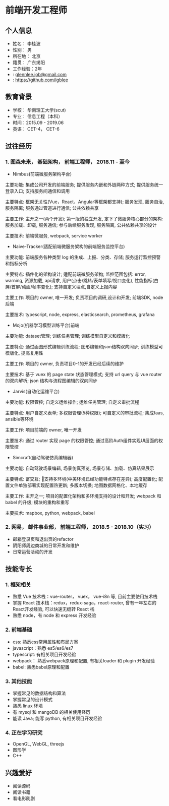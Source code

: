 # <i class="fas fa-laptop-code"></i> 前端开发工程师

## <i class="fas fa-info-circle"></i> 个人信息

- 姓名： 李桂波
- 性别： 男
- 所在地： 北京
- 籍贯： 广东揭阳
- 工作经验：2年
- <i class="fas fa-envelope-square"></i> : glennlee.job@gmail.com
- <i class="fab fa-github"></i> :  <https://github.com/igblee>

## <i class="fas fa-school"></i> 教育背景

- 学校： 华南理工大学(scut)
- 专业： 信息工程（本科）
- 时间：2015.09 - 2019.06
- 英语： CET-4， CET-6

## <i class="fas fa-briefcase"></i> 过往经历

### 1. 图森未来， 基础架构， 前端工程师， 2018.11 - 至今

- Nimbus(前端微服务架构平台)

主要功能: 集成公司开发的前端服务; 提供服务内嵌和外链两种方式; 提供服务统一登录入口; 支持服务间通信和调用

主要特点: 框架无关性(Vue，React，Angular等框架都支持); 服务发现, 服务自治, 服务隔离; 服务通过管道进行通信; 公共依赖共享

主要工作: 主开之一(两个开发); 第一版的独立开发, 定下了微服务核心部分的架构: 服务加载、卸载, 服务通信; 参与后续服务发现, 服务隔离, 公共依赖共享的设计

主要技术: 前端微服务, webpack, service worker

- Naive-Tracker(适配前端微服务架构的前端服务监控平台)

主要功能: 前端服务各种类型 log 的生成、上报、分类、存储; 服务运行监控预警和指标分析

主要特点: 插件化的架构设计; 适配前端微服务架构; 监控范围包括: error, warning, 资源加载, api请求, 用户(点击/跳转/表单填写/视口变化), 性能指标(白屏/首屏/动画/帧率变化); 支持自定义埋点,自定义上报内容

主要工作: 项目的 owner, 唯一开发; 负责项目的调研,设计和开发; 前端SDK, node 后端

主要技术: typescript, node, express, elasticsearch, prometheus, grafana

- Mojo(机器学习模型训练平台)前端

主要功能: dataset管理; 训练任务管理; 训练模型自定义和模版化

主要特点: 通过画图形式编辑训练流程; 图形编辑和json结构双向同步; 训练模型可模版化, 提高复用性

主要工作: 项目的 owner, 负责项目0-1的开发已经后续的维护

主要技术: 基于 vuex 的 page state 状态管理模式; 支持 url query 与 vue router 的双向解析; json 结构与流程图编辑的双向同步

- Jarvis(自动化运维平台)

主要功能: 权限管控; 自定义运维操作; 运维任务管理; 自定义审批流程

主要特点: 用户自定义表单; 多权限管理(5种权限); 可自定义的审批流程; 集成faas, ansible等环境

主要工作: 项目前端的 owner, 唯一开发

主要技术: 通过 router 实现 page 的权限管控; 通过高阶Auth组件实现UI层面的权限管控

- Simcraft(自动驾驶仿真编辑器)

主要功能: 自动驾驶场景编辑, 场景仿真预览, 场景存储、加载、仿真结果展示

主要特点: 富交互; 支持多环境(中美环境已经功能特点存在差异); 高度配置化; 配置文件单独部署实现配置热更新; 多版本切换; 地图数据网格化、本地缓存

主要工作: 主开之一; 项目的配置化架构和多环境支持的设计和开发; webpack 和 babel 的升级; 模块的重构和重写

主要技术: mapbox, python, webpack, babel

### 2. 网易， 邮件事业部， 前端工程师， 2018.5 - 2018.10（实习）

- 邮箱登录页和退出页的refactor
- 阴阳师周边商城的日常开发和维护
- 日常运营活动的开发

## <i class="fas fa-tools"></i> 技能专长

### 1. 框架相关

- 熟悉 Vue 技术栈：vue-router， vuex， vue-i8n 等, 目前主要使用技术栈
- 掌握 React 技术栈：redux，redux-saga，react-router, 曾有一年左右的React开发经验, 可以快速无缝转 React 栈
- 熟悉 node，有 node 和 express 开发经验

### 2. 前端基础

- css: 熟悉css常用属性和布局方案
- javascript：熟悉 es5/es6/es7
- typescript: 有相关项目开发经验
- webpack： 熟悉webpack原理和配置, 有相关loader 和 plugin 开发经验
- babel: 熟悉babel原理和配置

### 3. 其他技能

- 掌握常见的数据结构和算法
- 掌握常见的设计模式
- 熟悉 linux 环境
- 有 mysql 和 mangoDB 的相关使用经历
- 能读 Java; 能写 python, 有相关项目开发经验

### 4. 正在学习研究

- OpenGL, WebGL, threejs
- 图形学
- C++

## <i class="fas fa-heart"></i>兴趣爱好

- 阅读源码
- 阅读书籍
- 看电影刷剧

<link rel="stylesheet" href="https://use.fontawesome.com/releases/v5.13.0/css/all.css">
